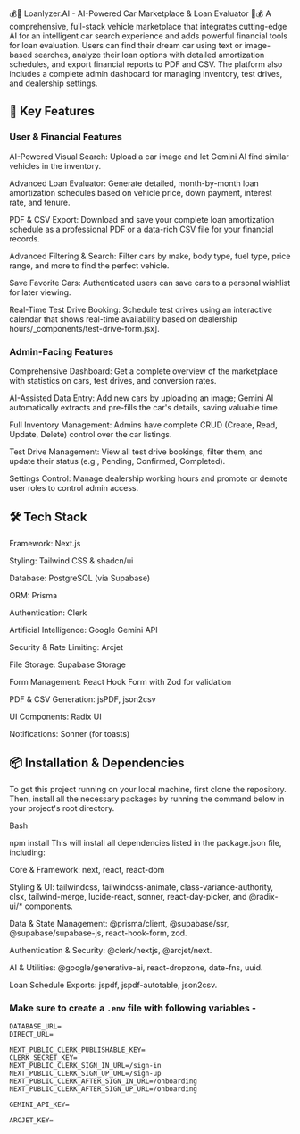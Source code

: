 💰🚗 Loanlyzer.AI - AI-Powered Car Marketplace & Loan Evaluator 🚗💰
A comprehensive, full-stack vehicle marketplace that integrates cutting-edge AI for an intelligent car search experience and adds powerful financial tools for loan evaluation. Users can find their dream car using text or image-based searches, analyze their loan options with detailed amortization schedules, and export financial reports to PDF and CSV. The platform also includes a complete admin dashboard for managing inventory, test drives, and dealership settings.

## 🚀 Key Features
### User & Financial Features
AI-Powered Visual Search: Upload a car image and let Gemini AI find similar vehicles in the inventory.

Advanced Loan Evaluator: Generate detailed, month-by-month loan amortization schedules based on vehicle price, down payment, interest rate, and tenure.

PDF & CSV Export: Download and save your complete loan amortization schedule as a professional PDF or a data-rich CSV file for your financial records.

Advanced Filtering & Search: Filter cars by make, body type, fuel type, price range, and more to find the perfect vehicle.

Save Favorite Cars: Authenticated users can save cars to a personal wishlist for later viewing.

Real-Time Test Drive Booking: Schedule test drives using an interactive calendar that shows real-time availability based on dealership hours/_components/test-drive-form.jsx].

### Admin-Facing Features
Comprehensive Dashboard: Get a complete overview of the marketplace with statistics on cars, test drives, and conversion rates.

AI-Assisted Data Entry: Add new cars by uploading an image; Gemini AI automatically extracts and pre-fills the car's details, saving valuable time.

Full Inventory Management: Admins have complete CRUD (Create, Read, Update, Delete) control over the car listings.

Test Drive Management: View all test drive bookings, filter them, and update their status (e.g., Pending, Confirmed, Completed).

Settings Control: Manage dealership working hours and promote or demote user roles to control admin access.

## 🛠️ Tech Stack
Framework: Next.js

Styling: Tailwind CSS & shadcn/ui

Database: PostgreSQL (via Supabase)

ORM: Prisma

Authentication: Clerk

Artificial Intelligence: Google Gemini API

Security & Rate Limiting: Arcjet

File Storage: Supabase Storage

Form Management: React Hook Form with Zod for validation

PDF & CSV Generation: jsPDF, json2csv

UI Components: Radix UI

Notifications: Sonner (for toasts)

## 📦 Installation & Dependencies
To get this project running on your local machine, first clone the repository. Then, install all the necessary packages by running the command below in your project's root directory.

Bash

npm install
This will install all dependencies listed in the package.json file, including:

Core & Framework: next, react, react-dom

Styling & UI: tailwindcss, tailwindcss-animate, class-variance-authority, clsx, tailwind-merge, lucide-react, sonner, react-day-picker, and @radix-ui/* components.

Data & State Management: @prisma/client, @supabase/ssr, @supabase/supabase-js, react-hook-form, zod.

Authentication & Security: @clerk/nextjs, @arcjet/next.

AI & Utilities: @google/generative-ai, react-dropzone, date-fns, uuid.

Loan Schedule Exports: jspdf, jspdf-autotable, json2csv.









### Make sure to create a `.env` file with following variables -

```
DATABASE_URL=
DIRECT_URL=

NEXT_PUBLIC_CLERK_PUBLISHABLE_KEY=
CLERK_SECRET_KEY=
NEXT_PUBLIC_CLERK_SIGN_IN_URL=/sign-in
NEXT_PUBLIC_CLERK_SIGN_UP_URL=/sign-up
NEXT_PUBLIC_CLERK_AFTER_SIGN_IN_URL=/onboarding
NEXT_PUBLIC_CLERK_AFTER_SIGN_UP_URL=/onboarding

GEMINI_API_KEY=

ARCJET_KEY=
```
